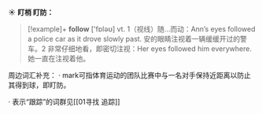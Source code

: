 ☀ <span class="category">**盯梢 盯防：**</span>
>[!example]+ <span class="vocabulary">**follow**</span> ['fɒləʊ] 
> <span class="definition">vt. 1（视线）随…而动：</span>Ann’s eyes followed a police car as it drove slowly past. 安的眼睛注视着一辆缓缓开过的警车。<span class="definition">2 非常仔细地看，即密切注视：</span>Her eyes followed him everywhere. 她一直在注视着他。

周边词汇补充：
· mark可指体育运动的团队比赛中与一名对手保持近距离以防止其得到球，即盯防。

· 表示“跟踪”的词群见[[01寻找 追踪]]
